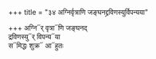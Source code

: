 +++
title = "३४ अग्निर्वृत्राणि जङ्घनद्द्रविणस्युर्विपन्यया"

+++
अग्नि᳓र् वृत्रा᳓णि जङ्घनद्  
द्रविणस्यु᳓र् विपन्य᳓या  
स᳓मिद्धः शुक्र᳓ आ᳓हुतः